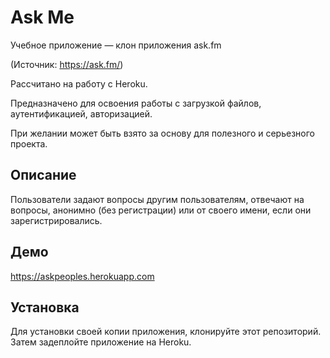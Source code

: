 # Ask Me 
Учебное приложение — клон приложения ask.fm

(Источник: https://ask.fm/)

Рассчитано на работу с Heroku.

Предназначено для освоения работы с загрузкой файлов, аутентификацией, авторизацией.

При желании может быть взято за основу для полезного и серьезного проекта.

## Описание

Пользователи задают вопросы другим пользователям, отвечают на вопросы, анонимно (без регистрации) или от своего имени, если они зарегистрировались.

## Демо
https://askpeoples.herokuapp.com

## Установка
Для установки своей копии приложения, клонируйте этот репозиторий. Затем задеплойте приложение на Heroku.